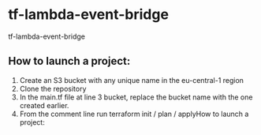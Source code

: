 # tf-lambda-event-bridge
tf-lambda-event-bridge


## How to launch a project:
1. Create an S3 bucket with any unique name in the eu-central-1 region
2. Clone the repository
3. In the main.tf file at line 3 bucket, replace the bucket name with the one created earlier.
4. From the comment line run terraform init / plan / applyHow to launch a project:

